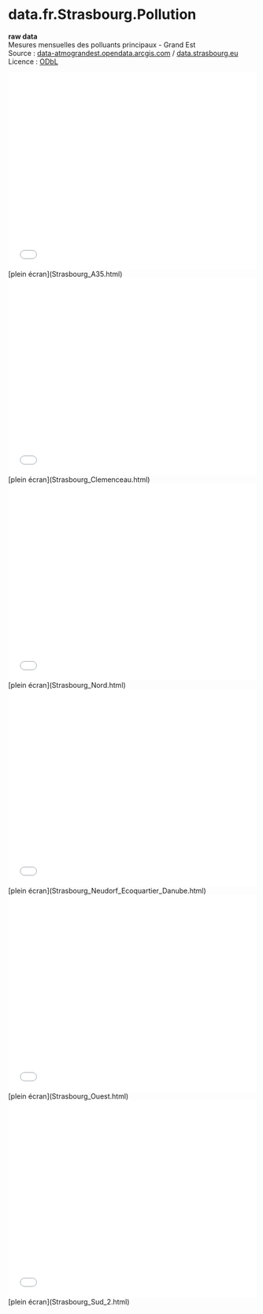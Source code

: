 # data.fr.Strasbourg.Pollution

**raw data**  
Mesures mensuelles des polluants principaux - Grand Est  
Source : [data-atmograndest.opendata.arcgis.com](https://data-atmograndest.opendata.arcgis.com/datasets/atmograndest::mes-atmo-grand-est-mensuel-poll-princ/about) / [data.strasbourg.eu](https://data.strasbourg.eu/pages/accueil/)  
Licence : [ODbL](https://opendatacommons.org/licenses/odbl/summary/)



<iframe src="Strasbourg_A35.html" width="100%" height="400" scrolling="no" style="border:none;">Strasbourg_A35</iframe>
[plein écran](Strasbourg_A35.html)

<iframe src="Strasbourg_Clemenceau.html" width="100%" height="400" scrolling="no" style="border:none;">Strasbourg_Clemenceau</iframe>
[plein écran](Strasbourg_Clemenceau.html)

<iframe src="Strasbourg_Nord.html" width="100%" height="400" scrolling="no" style="border:none;">Strasbourg_Nord</iframe>
[plein écran](Strasbourg_Nord.html)

<iframe src="Strasbourg_Neudorf_Ecoquartier_Danube.html" width="100%" height="400" scrolling="no" style="border:none;">Strasbourg_Neudorf_Ecoquartier_Danube</iframe>
[plein écran](Strasbourg_Neudorf_Ecoquartier_Danube.html)

<iframe src="Strasbourg_Ouest.html" width="100%" height="400" scrolling="no" style="border:none;">Strasbourg_Ouest</iframe>
[plein écran](Strasbourg_Ouest.html)

<iframe src="Strasbourg_Sud_2.html" width="100%" height="400" scrolling="no" style="border:none;">Strasbourg_Sud_2</iframe>
[plein écran](Strasbourg_Sud_2.html)
